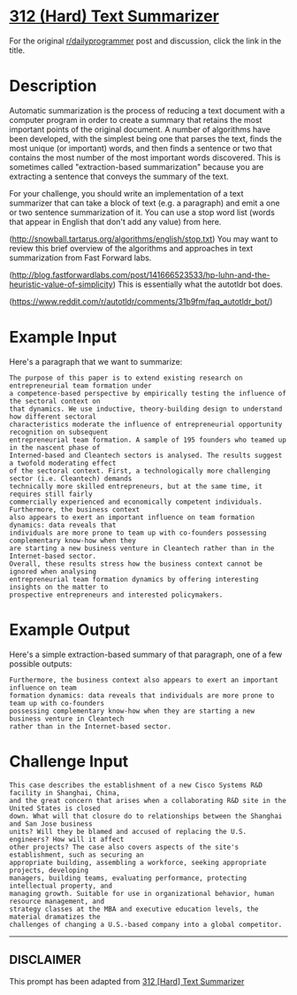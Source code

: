 # [312 (Hard) Text Summarizer](https://www.reddit.com/r/dailyprogrammer/comments/683w4s/20170428_challenge_312_hard_text_summarizer/)

For the original [r/dailyprogrammer](https://www.reddit.com/r/dailyprogrammer/) post and discussion, click the link in the title.

# Description
Automatic summarization is the process of reducing a text document with a computer program in order to create a summary that retains the most important points of the original document. A number of algorithms have been developed, with the simplest being one that parses the text, finds the most unique (or important) words, and then finds a sentence or two that contains the most number of the most important words discovered. This is sometimes called "extraction-based summarization" because you are extracting a sentence that conveys the summary of the text. 

For your challenge, you should write an implementation of a text summarizer that can take a block of text (e.g. a paragraph) and emit a one or two sentence summarization of it. You can use a stop word list (words that appear in English that don't add any value) from here.

(http://snowball.tartarus.org/algorithms/english/stop.txt)
You may want to review this brief overview of the algorithms and approaches in text summarization from Fast Forward labs. 

(http://blog.fastforwardlabs.com/post/141666523533/hp-luhn-and-the-heuristic-value-of-simplicity)
This is essentially what the autotldr bot does. 

(https://www.reddit.com/r/autotldr/comments/31b9fm/faq_autotldr_bot/)
# Example Input
Here's a paragraph that we want to summarize:


```
The purpose of this paper is to extend existing research on entrepreneurial team formation under 
a competence-based perspective by empirically testing the influence of the sectoral context on 
that dynamics. We use inductive, theory-building design to understand how different sectoral 
characteristics moderate the influence of entrepreneurial opportunity recognition on subsequent 
entrepreneurial team formation. A sample of 195 founders who teamed up in the nascent phase of 
Interned-based and Cleantech sectors is analysed. The results suggest a twofold moderating effect 
of the sectoral context. First, a technologically more challenging sector (i.e. Cleantech) demands 
technically more skilled entrepreneurs, but at the same time, it requires still fairly 
commercially experienced and economically competent individuals. Furthermore, the business context 
also appears to exert an important influence on team formation dynamics: data reveals that 
individuals are more prone to team up with co-founders possessing complementary know-how when they 
are starting a new business venture in Cleantech rather than in the Internet-based sector. 
Overall, these results stress how the business context cannot be ignored when analysing 
entrepreneurial team formation dynamics by offering interesting insights on the matter to 
prospective entrepreneurs and interested policymakers.
```
# Example Output
Here's a simple extraction-based summary of that paragraph, one of a few possible outputs:


```
Furthermore, the business context also appears to exert an important influence on team 
formation dynamics: data reveals that individuals are more prone to team up with co-founders 
possessing complementary know-how when they are starting a new business venture in Cleantech 
rather than in the Internet-based sector.
```
# Challenge Input

```
This case describes the establishment of a new Cisco Systems R&D facility in Shanghai, China, 
and the great concern that arises when a collaborating R&D site in the United States is closed 
down. What will that closure do to relationships between the Shanghai and San Jose business 
units? Will they be blamed and accused of replacing the U.S. engineers? How will it affect 
other projects? The case also covers aspects of the site's establishment, such as securing an 
appropriate building, assembling a workforce, seeking appropriate projects, developing 
managers, building teams, evaluating performance, protecting intellectual property, and 
managing growth. Suitable for use in organizational behavior, human resource management, and 
strategy classes at the MBA and executive education levels, the material dramatizes the 
challenges of changing a U.S.-based company into a global competitor.
```

----
## **DISCLAIMER**
This prompt has been adapted from [312 [Hard] Text Summarizer](https://www.reddit.com/r/dailyprogrammer/comments/683w4s/20170428_challenge_312_hard_text_summarizer/
)
